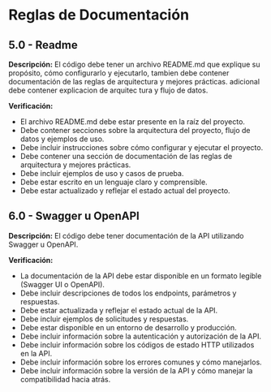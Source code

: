 # Reglas de Documentación

## 5.0 - Readme

**Descripción:** El código debe tener un archivo README.md que explique su propósito, cómo configurarlo y ejecutarlo, tambien debe contener documentación de las reglas de arquitectura y mejores prácticas. adicional debe contener explicacion de arquitec tura y flujo de datos.

**Verificación:**
- El archivo README.md debe estar presente en la raíz del proyecto.
- Debe contener secciones sobre la arquitectura del proyecto, flujo de datos y ejemplos de uso.
- Debe incluir instrucciones sobre cómo configurar y ejecutar el proyecto.
- Debe contener una sección de documentación de las reglas de arquitectura y mejores prácticas.
- Debe incluir ejemplos de uso y casos de prueba.
- Debe estar escrito en un lenguaje claro y comprensible.
- Debe estar actualizado y reflejar el estado actual del proyecto.

## 6.0 - Swagger u OpenAPI

**Descripción:** El código debe tener documentación de la API utilizando Swagger u OpenAPI.

**Verificación:**
- La documentación de la API debe estar disponible en un formato legible (Swagger UI o OpenAPI).
- Debe incluir descripciones de todos los endpoints, parámetros y respuestas.
- Debe estar actualizada y reflejar el estado actual de la API.
- Debe incluir ejemplos de solicitudes y respuestas.
- Debe estar disponible en un entorno de desarrollo y producción.
- Debe incluir información sobre la autenticación y autorización de la API.
- Debe incluir información sobre los códigos de estado HTTP utilizados en la API.
- Debe incluir información sobre los errores comunes y cómo manejarlos.
- Debe incluir información sobre la versión de la API y cómo manejar la compatibilidad hacia atrás.

